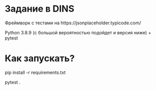 <h1>Задание в DINS </h1>
<p> Фреймворк с тестами на https://jsonplaceholder.typicode.com/</p>
<p> Python 3.8.9 (с большой вероятностью подойдет и версия ниже) + pytest
<h1> Как запускать? </h1>
<p>pip install -r requirements.txt
<p>pytest . </p> 
